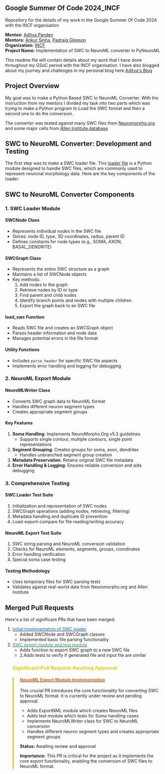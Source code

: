 ## Google Summer Of Code 2024_INCF
Repository for the details of my work in the Google Summer Of Code 2024 with the INCF organisation 

**Mentee:**       [Aditya Pandey](https://github.com/AdityaBITMESRA)<br/>
**Mentors:**      [Ankur Sinha](https://github.com/sanjayankur31), [Padraig Gleeson](https://github.com/pgleeson)<br/>
**Organization:** [INCF](https://incf.org/)<br/>
**Project Name:** Implementation of SWC to NeuroML converter in PyNeuroML<br/>

This readme file will contain details about my work that I have done throughout my GSoC period with the INCF organisation.
I have also blogged about my journey and challenges in my personal blog here 
[Aditya's Blog](https://adityabitmesra.github.io/personalblog/)

## Project Overview

My goal was to make a Python Based SWC to NeuroML Converter.
With the instruction from my mentors I divided my task into two parts which was trying to make a Python program to Load the 
SWC format and then a second one to do the conversion.

The converter was tested against many SWC files from [Neuromorpho.org](https://neuromorpho.org/) and some major cells from [Allen 
Institute database](https://github.com/OpenSourceBrain/AllenInstituteNeuroML/tree/master/CellTypesDatabase/models)


## **SWC to NeuroML Converter: Development and Testing**


The first step was to make a SWC loader file.
This [loader file](https://github.com/NeuroML/pyNeuroML/blob/development/pyneuroml/swc/LoadSWC.py) is a Python module designed to 
handle SWC files, which are commonly used to represent neuronal morphology data. Here are the key components of the loader:

## SWC to NeuroML Converter Components

### 1. SWC Loader Module

#### SWCNode Class
- Represents individual nodes in the SWC file
- Stores: node ID, type, 3D coordinates, radius, parent ID
- Defines constants for node types (e.g., SOMA, AXON, BASAL_DENDRITE)

#### SWCGraph Class
- Represents the entire SWC structure as a graph
- Maintains a list of SWCNode objects
- Key methods:
  1. Add nodes to the graph
  2. Retrieve nodes by ID or type
  3. Find parent and child nodes
  4. Identify branch points and nodes with multiple children
  5. Export the graph back to an SWC file

#### load_swc Function
- Reads SWC file and creates an SWCGraph object
- Parses header information and node data
- Manages potential errors in the file format

#### Utility Functions
- Includes `parse_header` for specific SWC file aspects
- Implements error handling and logging for debugging

### 2. NeuroML Export Module

#### NeuroMLWriter Class
- Converts SWC graph data to NeuroML format
- Handles different neuron segment types
- Creates appropriate segment groups

#### Key Features
1. **Soma Handling**: Implements NeuroMorpho.Org v5.3 guidelines
   - Supports single contour, multiple contours, single point representations
2. **Segment Grouping**: Creates groups for soma, axon, dendrites
   - Handles unbranched segment group creation
3. **Metadata Preservation**: Retains original SWC file metadata
4. **Error Handling & Logging**: Ensures reliable conversion and aids debugging

### 3. Comprehensive Testing

#### SWC Loader Test Suite
1. Initialization and representation of SWC nodes
2. SWCGraph operations (adding nodes, retrieving, filtering)
3. Metadata handling and duplicate ID prevention
4. Load-export-compare for file reading/writing accuracy

#### NeuroML Export Test Suite
1. SWC string parsing and NeuroML conversion validation
2. Checks for NeuroML elements, segments, groups, coordinates
3. Error handling verification
4. Special soma case testing

#### Testing Methodology
- Uses temporary files for SWC parsing tests
- Validates against real-world data from Neuromorpho.org and Allen Institute

<h2>Merged Pull Requests</h2>

<p> Here's a list of significant PRs that have been merged:</p>

<ol>
  <li><a href="https://github.com/NeuroML/pyNeuroML/pull/384"><span style="color: #0366d6;">Initial implementation of SWC loader</span></a>
    <ul>
      <li>Added SWCNode and SWCGraph classes</li>
      <li>Implemented basic file parsing functionality</li>
    </ul>
  </li>

  <li><a href="https://github.com/NeuroML/pyNeuroML/pull/404"><span style="color: #28a745;">SWC export module and test module</span></a>
    <ul>
      <li>Adds function to export SWC graph to a new SWC file</li>
      <li>2.Adds tests to verify if generated file and input file are similar</li>
    </ul>
  </li>

<h3 style="color: #f9c513;">Significant Pull Request Awaiting Approval</h3>

<div style="border-left: 4px solid #f9c513; padding-left: 20px;">
  <h4><a href="https://github.com/NeuroML/pyNeuroML/pull/407"><span style="color: #e36209;">NeuroML Export Module Implementation</span></a></h4>
  <p>This crucial PR introduces the core functionality for converting SWC to NeuroML format. It is currently under review and pending approval.</p>
  <ul>
    <li>Adds ExportNML module which creates NeuroML files</li>
    <li>Adds test module which tests for Soma handling cases</li>
    <li>Implements NeuroMLWriter class for SWC to NeuroML conversion</li>
    <li>Handles different neuron segment types and creates appropriate segment groups</li>
  </ul>
  <p><strong>Status:</strong> Awaiting review and approval</p>
  <p><strong>Importance:</strong> This PR is critical for the project as it implements the core export functionality, enabling the conversion of SWC files to NeuroML format.</p>
</div>